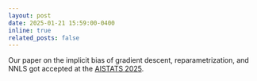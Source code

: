 ```yaml
---
layout: post
date: 2025-01-21 15:59:00-0400
inline: true
related_posts: false
---
```


Our paper on the implicit bias of gradient descent, reparametrization, and NNLS got accepted at the [AISTATS 2025](https://virtual.aistats.org/).
 
